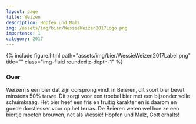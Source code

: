 ```yaml
---
layout: page
title: Weizen
description: Hopfen und Malz
img: /assets/img/bier/WessieWeizen2017Logo.png
importance: 1
category: 2017
---
```


<div class="row">
    <div class="col-sm mt-3 mt-md-0">
        {% include figure.html path="assets/img/bier/WessieWeizen2017Label.png" title="" class="img-fluid rounded z-depth-1" %}
    </div>
</div>

### Over
Weizen is een bier dat zijn
oorsprong vindt in Beieren, dit
soort bier bevat minstens 50%
tarwe. Dit zorgt voor een troebel
bier met een bijzonder volle 
schuimkraag. Het bier heef een
fris en fruitig karakter en is daarom
en goede dorstlesser voor op het
terras. De Beieren weten wel hoe
ze een biertje moeten brouwen, net als Wessie!
Hopfen und Malz, Gott erhalts!







